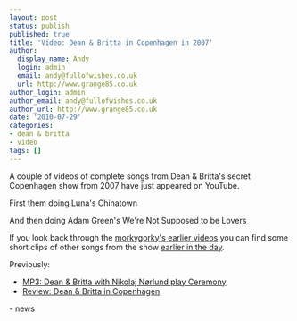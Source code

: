 ```yaml
---
layout: post
status: publish
published: true
title: 'Video: Dean & Britta in Copenhagen in 2007'
author:
  display_name: Andy
  login: admin
  email: andy@fullofwishes.co.uk
  url: http://www.grange85.co.uk
author_login: admin
author_email: andy@fullofwishes.co.uk
author_url: http://www.grange85.co.uk
date: '2010-07-29'
categories:
- dean & britta
- video
tags: []
---
```

<div>A couple of videos of complete songs from Dean & Britta&#039;s secret Copenhagen show from 2007 have just appeared on YouTube.
<p />First them doing Luna&#039;s Chinatown<br />
<figure class="caption "><figcaption class="caption-text"></figcaption></figure></p>
<p /> And then doing Adam Green&#039;s We&#039;re Not Supposed to be Lovers</p>
<p><figure class="caption "><figcaption class="caption-text"></figcaption></figure></p>
<p />If you look back through the <a href="http://www.youtube.com/user/morkygorky">morkygorky&#039;s earlier videos</a> you can find some short clips of other songs from the show <ins datetime="2010-07-31T07:33:04+00:00">earlier in the day</ins>.
<p /> Previously:<a href="/2008/04/23/mp3-dean-britta-with-nikolaj-n%C3%B8rlund-play-ceremony/"><br /></a>
<ul>
<li><a href="/2008/04/23/mp3-dean-britta-with-nikolaj-n%C3%B8rlund-play-ceremony/">MP3: Dean & Britta with Nikolaj Nørlund play Ceremony</a></li>
<li><a href="/2007/12/02/review-dean-britta-in-copenhagen/">Review: Dean & Britta in Copenhagen</a></li>
</ul>
- news
</p></div>
